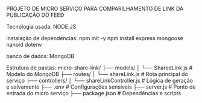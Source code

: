 PROJETO DE MICRO SERVIÇO PARA COMPARILHAMENTO DE LINK DA PUBLICAÇÃO DO FEED

Tecnologia usada: NODE.JS

instalação de dependencias:
npm init -y
npm install express mongoose nanoid dotenv


banco de dados: MongoDB


Estrutura de pastas:
micro-share-link/
├── models/
│   └── SharedLink.js         # Modelo do MongoDB
├── routes/
│   └── shareLink.js          # Rota principal do serviço
├── controllers/
│   └── shareLinkController.js # Lógica de geração e salvamento
├── .env                      # Configurações sensíveis
├── server.js                 # Ponto de entrada do micro serviço
├── package.json              # Dependências e scripts
